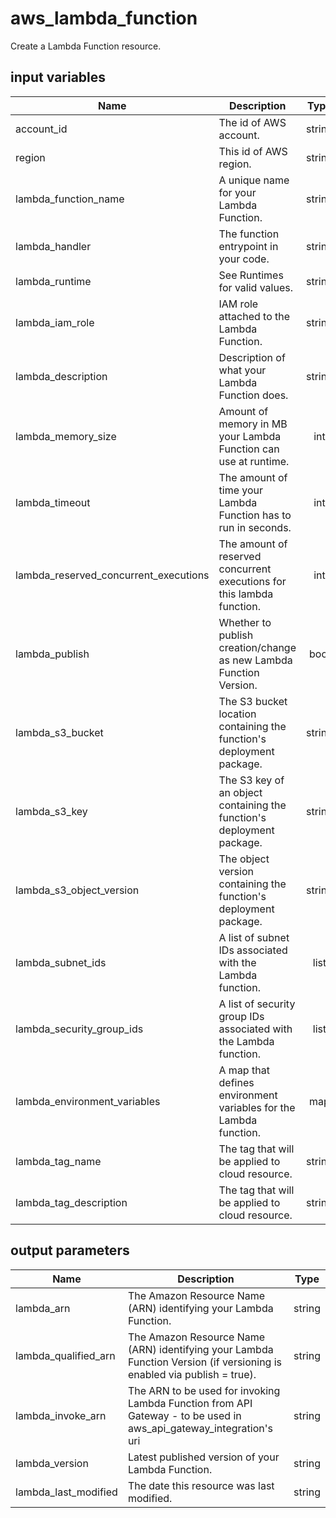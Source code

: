 # aws_lambda_function

Create a Lambda Function resource.

## input variables

| Name | Description | Type | Default | Required |
|------|-------------|:----:|:-----:|:-----:|
|account_id|The id of AWS account.|string||Yes|
|region|This id of AWS region.|string||Yes|
|lambda_function_name|A unique name for your Lambda Function.|string||Yes|
|lambda_handler|The function entrypoint in your code.|string||Yes|
|lambda_runtime|See Runtimes for valid values.|string|nodejs6.10|No|
|lambda_iam_role|IAM role attached to the Lambda Function.|string||Yes|
|lambda_description|Description of what your Lambda Function does.|string|""|No|
|lambda_memory_size|Amount of memory in MB your Lambda Function can use at runtime.|int|128|No|
|lambda_timeout|The amount of time your Lambda Function has to run in seconds.|int|3|No|
|lambda_reserved_concurrent_executions|The amount of reserved concurrent executions for this lambda function.|int|0|No|
|lambda_publish|Whether to publish creation/change as new Lambda Function Version.|bool|false|No|
|lambda_s3_bucket|The S3 bucket location containing the function's deployment package.|string||Yes|
|lambda_s3_key|The S3 key of an object containing the function's deployment package.|string||Yes|
|lambda_s3_object_version|The object version containing the function's deployment package.|string||Yes|
|lambda_subnet_ids|A list of subnet IDs associated with the Lambda function.|list|[]|No|
|lambda_security_group_ids|A list of security group IDs associated with the Lambda function.|list|[]|No|
|lambda_environment_variables|A map that defines environment variables for the Lambda function.|map|{}|No|
|lambda_tag_name|The tag that will be applied to cloud resource.|string|{{ name }}|No|
|lambda_tag_description|The tag that will be applied to cloud resource.|string|Managed by TerraHub|No|


## output parameters

| Name | Description | Type |
|------|-------------|:----:|
|lambda_arn|The Amazon Resource Name (ARN) identifying your Lambda Function.|string|
|lambda_qualified_arn|The Amazon Resource Name (ARN) identifying your Lambda Function Version (if versioning is enabled via publish = true).|string|
|lambda_invoke_arn|The ARN to be used for invoking Lambda Function from API Gateway - to be used in aws_api_gateway_integration's uri|string|
|lambda_version|Latest published version of your Lambda Function.|string|
|lambda_last_modified|The date this resource was last modified.|string|
